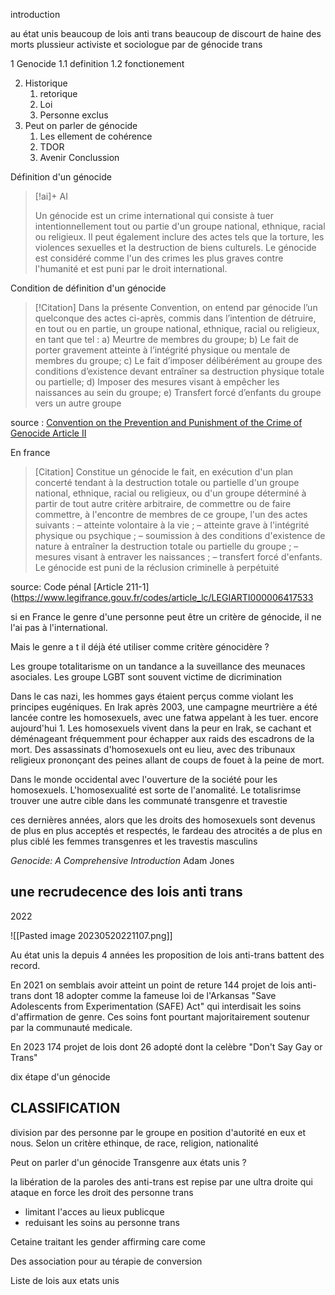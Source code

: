 
introduction 

au état unis beaucoup de lois anti trans 
beaucoup de discourt de haine 
des morts 
plussieur activiste et sociologue par de génocide trans 

1 Genocide 
1.1 definition
1.2 fonctionement 

2. Historique
	1. retorique 
	2. Loi
	3. Personne exclus
3. Peut on parler de génocide 
	1. Les ellement de cohérence 
	2. TDOR
	3. Avenir
Conclussion


Définition d'un génocide 
> [!ai]+ AI
>
> Un génocide est un crime international qui consiste à tuer intentionnellement tout ou partie d'un groupe national, ethnique, racial ou religieux. Il peut également inclure des actes tels que la torture, les violences sexuelles et la destruction de biens culturels. Le génocide est considéré comme l'un des crimes les plus graves contre l'humanité et est puni par le droit international.

Condition de définition d'un génocide 
>[!Citation]
Dans la présente Convention, on entend par génocide l’un quelconque des actes ci-après, commis dans l’intention de détruire, en tout ou en partie, un groupe national, ethnique, racial ou religieux, en tant que tel :
a) Meurtre de membres du groupe;
b) Le fait de porter gravement atteinte à l’intégrité physique ou mentale de membres du groupe;
c) Le fait d’imposer délibérément au groupe des conditions d’existence devant entraîner sa destruction physique totale ou partielle;
d) Imposer des mesures visant à empêcher les naissances au sein du groupe;
e) Transfert forcé d’enfants du groupe vers un autre groupe

source : [Convention on the Prevention and Punishment of the Crime of Genocide Article II ](https://www.ohchr.org/en/instruments-mechanisms/instruments/convention-prevention-and-punishment-crime-genocide)


En france 

>[Citation]
>Constitue un génocide le fait, en exécution d'un plan concerté tendant à la destruction totale ou partielle d'un groupe national, ethnique, racial ou religieux, ou d'un groupe déterminé à partir de tout autre critère arbitraire, de commettre ou de faire commettre, à l'encontre de membres de ce groupe, l'un des actes suivants :
– atteinte volontaire à la vie ;
– atteinte grave à l'intégrité physique ou psychique ;
– soumission à des conditions d'existence de nature à entraîner la destruction totale ou partielle du groupe ;
– mesures visant à entraver les naissances ;
– transfert forcé d'enfants.
Le génocide est puni de la réclusion criminelle à perpétuité

source: Code pénal [Article 211-1](https://www.legifrance.gouv.fr/codes/article_lc/LEGIARTI000006417533

si en France le genre d'une personne peut être un critère de génocide, il ne l'ai pas à l'international. 

Mais le genre a t il déjà été utiliser comme critère génocidère ? 

Les groupe totalitarisme on un tandance a la suveillance des meunaces asociales. Les groupe LGBT sont souvent victime de dicrimination 

Dans le cas nazi, les hommes gays étaient perçus comme violant les principes eugéniques.
En Irak après 2003, une campagne meurtrière a été lancée contre les homosexuels, avec une fatwa appelant à les tuer. encore aujourd'hui 1. Les homosexuels vivent dans la peur en Irak, se cachant et déménageant fréquemment pour échapper aux raids des escadrons de la mort.
Des assassinats d'homosexuels ont eu lieu, avec des tribunaux religieux prononçant des peines allant de coups de fouet à la peine de mort.

Dans le monde occidental avec l'ouverture de la société pour les homosexuels. L'homosexualité est sorte de l'anomalité. Le totalisrimse trouver une autre cible dans les communaté transgenre et travestie 


ces dernières années, alors que les droits des homosexuels sont devenus de plus en plus acceptés et respectés, le fardeau des atrocités a de plus en plus ciblé les femmes transgenres et les travestis masculins

_Genocide: A Comprehensive Introduction_
Adam Jones

## une recrudecence des lois anti trans

2022 

![[Pasted image 20230520221107.png]]

Au état unis la depuis 4 années les proposition de lois anti-trans battent des record.

En 2021 on semblais avoir atteint un point de reture 144 projet de lois anti-trans dont 18 adopter comme la fameuse loi de l'Arkansas "Save Adolescents from Experimentation (SAFE) Act" qui interdisait les soins d'affirmation de genre. Ces soins font pourtant majoritairement soutenur par la communauté medicale. 

En 2023 174 projet de lois dont 26 adopté dont la celèbre  "Don't Say Gay or Trans" 








dix étape d'un génocide 

## CLASSIFICATION

division par des personne par le groupe en position d'autorité en eux et nous. Selon un critère ethinque, de race, religion, nationalité


Peut on parler d'un génocide Transgenre aux états unis ?

la libération de la paroles des anti-trans est repise par une ultra droite qui  ataque en force les droit des personne trans 

- limitant l'acces au lieux publicque 
- reduisant les soins au personne trans

Cetaine traitant les gender affirming care come 

Des association pour au térapie de conversion 




Liste de lois aux etats unis 



